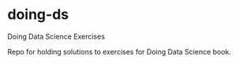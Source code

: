 # doing-ds
Doing Data Science Exercises

Repo for holding solutions to exercises for Doing Data Science book.
